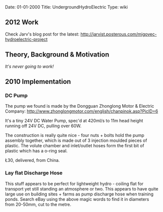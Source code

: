 Date: 01-01-2000
Title: UndergroundHydroElectric
Type: wiki


2012 Work
---------

Check Jarv's blog post for the latest:
<http://jarvist.posterous.com/migovec-hydroelectric-project>





Theory, Background & Motivation
-------------------------------

*It's never going to work!*





2010 Implementation
-------------------

### DC Pump

The pump we found is made by the Dongguan Zhonglong Motor & Electric
Company: <http://www.zhonglongmotor.com/english/chanpinok.asp?PicID=6>

It's a tiny 24V DC Water Pump, spec'd at 420ml/s to 11m head height
running off 24V DC, pulling over 60W.

The construction is really quite nice - four nuts + bolts hold the pump
assembly together, which is made out of 3 injection moulded pieces of
plastic. The volute chamber and inlet/outlet hoses form the first bit of
plastic which has a o-ring seal.

Ł30, delivered, from China.





### Lay flat Discharge Hose

This stuff appears to be perfect for lightweight hydro - coiling flat
for transport yet still standing an atmosphere or two. This appears to
have quite large use on building sites + farms as pump discharge hose
when training ponds. Search eBay using the above magic words to find it
in diameters from 20-50mm, cut to the metre.
